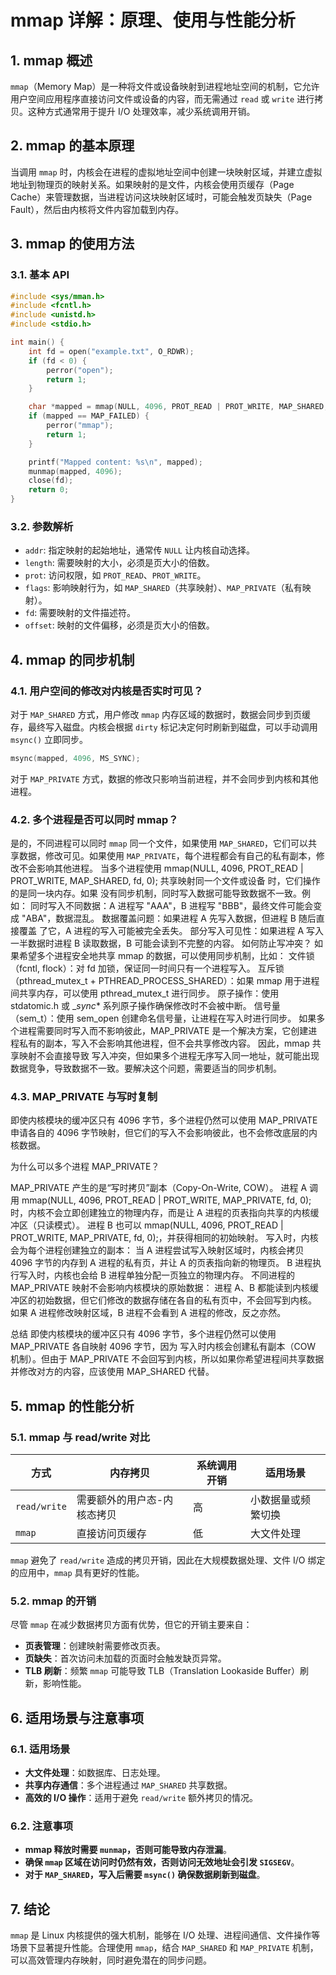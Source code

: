 # mmap 详解：原理、使用与性能分析

## 1. mmap 概述

`mmap`（Memory Map）是一种将文件或设备映射到进程地址空间的机制，它允许用户空间应用程序直接访问文件或设备的内容，而无需通过 `read` 或 `write` 进行拷贝。这种方式通常用于提升 I/O 处理效率，减少系统调用开销。

## 2. mmap 的基本原理

当调用 `mmap` 时，内核会在进程的虚拟地址空间中创建一块映射区域，并建立虚拟地址到物理页的映射关系。如果映射的是文件，内核会使用页缓存（Page Cache）来管理数据，当进程访问这块映射区域时，可能会触发页缺失（Page Fault），然后由内核将文件内容加载到内存。

## 3. mmap 的使用方法

### 3.1. 基本 API

```c
#include <sys/mman.h>
#include <fcntl.h>
#include <unistd.h>
#include <stdio.h>

int main() {
    int fd = open("example.txt", O_RDWR);
    if (fd < 0) {
        perror("open");
        return 1;
    }

    char *mapped = mmap(NULL, 4096, PROT_READ | PROT_WRITE, MAP_SHARED, fd, 0);
    if (mapped == MAP_FAILED) {
        perror("mmap");
        return 1;
    }

    printf("Mapped content: %s\n", mapped);
    munmap(mapped, 4096);
    close(fd);
    return 0;
}
```

### 3.2. 参数解析
- `addr`: 指定映射的起始地址，通常传 `NULL` 让内核自动选择。
- `length`: 需要映射的大小，必须是页大小的倍数。
- `prot`: 访问权限，如 `PROT_READ`、`PROT_WRITE`。
- `flags`: 影响映射行为，如 `MAP_SHARED`（共享映射）、`MAP_PRIVATE`（私有映射）。
- `fd`: 需要映射的文件描述符。
- `offset`: 映射的文件偏移，必须是页大小的倍数。

## 4. mmap 的同步机制

### 4.1. 用户空间的修改对内核是否实时可见？

对于 `MAP_SHARED` 方式，用户修改 `mmap` 内存区域的数据时，数据会同步到页缓存，最终写入磁盘。内核会根据 `dirty` 标记决定何时刷新到磁盘，可以手动调用 `msync()` 立即同步。

```c
msync(mapped, 4096, MS_SYNC);
```

对于 `MAP_PRIVATE` 方式，数据的修改只影响当前进程，并不会同步到内核和其他进程。

### 4.2. 多个进程是否可以同时 mmap？

是的，不同进程可以同时 `mmap` 同一个文件，如果使用 `MAP_SHARED`，它们可以共享数据，修改可见。如果使用 `MAP_PRIVATE`，每个进程都会有自己的私有副本，修改不会影响其他进程。
当多个进程使用 mmap(NULL, 4096, PROT_READ | PROT_WRITE, MAP_SHARED, fd, 0); 共享映射同一个文件或设备 时，它们操作的是同一块内存。如果 没有同步机制，同时写入数据可能导致数据不一致。例如：
同时写入不同数据：A 进程写 "AAA"，B 进程写 "BBB"，最终文件可能会变成 "ABA"，数据混乱。
数据覆盖问题：如果进程 A 先写入数据，但进程 B 随后直接覆盖 了它，A 进程的写入可能被完全丢失。
部分写入可见性：如果进程 A 写入一半数据时进程 B 读取数据，B 可能会读到不完整的内容。
如何防止写冲突？
如果希望多个进程安全地共享 mmap 的数据，可以使用同步机制，比如：
文件锁（fcntl, flock）：对 fd 加锁，保证同一时间只有一个进程写入。
互斥锁（pthread_mutex_t + PTHREAD_PROCESS_SHARED）：如果 mmap 用于进程间共享内存，可以使用 pthread_mutex_t 进行同步。
原子操作：使用 stdatomic.h 或 __sync_* 系列原子操作确保修改时不会被中断。
信号量（sem_t）：使用 sem_open 创建命名信号量，让进程在写入时进行同步。
如果多个进程需要同时写入而不影响彼此，MAP_PRIVATE 是一个解决方案，它创建进程私有的副本，写入不会影响其他进程，但不会共享修改内容。
因此，mmap 共享映射不会直接导致 写入冲突，但如果多个进程无序写入同一地址，就可能出现数据竞争，导致数据不一致。要解决这个问题，需要适当的同步机制。

### 4.3. MAP_PRIVATE 与写时复制
即使内核模块的缓冲区只有 4096 字节，多个进程仍然可以使用 MAP_PRIVATE 申请各自的 4096 字节映射，但它们的写入不会影响彼此，也不会修改底层的内核数据。

为什么可以多个进程 MAP_PRIVATE？

MAP_PRIVATE 产生的是“写时拷贝”副本（Copy-On-Write, COW）。
进程 A 调用 mmap(NULL, 4096, PROT_READ | PROT_WRITE, MAP_PRIVATE, fd, 0); 时，内核不会立即创建独立的物理内存，而是让 A 进程的页表指向共享的内核缓冲区（只读模式）。
进程 B 也可以 mmap(NULL, 4096, PROT_READ | PROT_WRITE, MAP_PRIVATE, fd, 0);，并获得相同的初始映射。
写入时，内核会为每个进程创建独立的副本：
当 A 进程尝试写入映射区域时，内核会拷贝 4096 字节的内存到 A 进程的私有页，并让 A 的页表指向新的物理页。
B 进程执行写入时，内核也会给 B 进程单独分配一页独立的物理内存。
不同进程的 MAP_PRIVATE 映射不会影响内核模块的原始数据：
进程 A、B 都能读到内核缓冲区的初始数据，但它们修改的数据存储在各自的私有页中，不会回写到内核。
如果 A 进程修改映射区域，B 进程不会看到 A 进程的修改，反之亦然。

总结
即使内核模块的缓冲区只有 4096 字节，多个进程仍然可以使用 MAP_PRIVATE 各自映射 4096 字节，因为 写入时内核会创建私有副本（COW 机制）。但由于 MAP_PRIVATE 不会回写到内核，所以如果你希望进程间共享数据并修改对方的内容，应该使用 MAP_SHARED 代替。

## 5. mmap 的性能分析

### 5.1. mmap 与 read/write 对比

| 方式 | 内存拷贝 | 系统调用开销 | 适用场景 |
|------|---------|------------|---------|
| `read/write` | 需要额外的用户态-内核态拷贝 | 高 | 小数据量或频繁切换 |
| `mmap` | 直接访问页缓存 | 低 | 大文件处理 |

`mmap` 避免了 `read/write` 造成的拷贝开销，因此在大规模数据处理、文件 I/O 绑定的应用中，`mmap` 具有更好的性能。

### 5.2. mmap 的开销

尽管 `mmap` 在减少数据拷贝方面有优势，但它的开销主要来自：
- **页表管理**：创建映射需要修改页表。
- **页缺失**：首次访问未加载的页面时会触发缺页异常。
- **TLB 刷新**：频繁 `mmap` 可能导致 TLB（Translation Lookaside Buffer）刷新，影响性能。

## 6. 适用场景与注意事项

### 6.1. 适用场景
- **大文件处理**：如数据库、日志处理。
- **共享内存通信**：多个进程通过 `MAP_SHARED` 共享数据。
- **高效的 I/O 操作**：适用于避免 `read/write` 额外拷贝的情况。

### 6.2. 注意事项
- **mmap 释放时需要 `munmap`，否则可能导致内存泄漏**。
- **确保 `mmap` 区域在访问时仍然有效，否则访问无效地址会引发 `SIGSEGV`**。
- **对于 `MAP_SHARED`，写入后需要 `msync()` 确保数据刷新到磁盘**。

## 7. 结论

`mmap` 是 Linux 内核提供的强大机制，能够在 I/O 处理、进程间通信、文件操作等场景下显著提升性能。合理使用 `mmap`，结合 `MAP_SHARED` 和 `MAP_PRIVATE` 机制，可以高效管理内存映射，同时避免潜在的同步问题。


